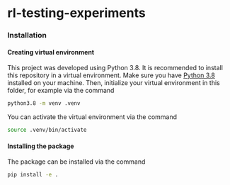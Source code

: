 # rl-testing-experiments

### Installation
#### Creating virtual environment
This project was developed using Python 3.8. It is recommended to install this repository in a virtual environment.
Make sure you have [Python 3.8](https://www.python.org/downloads/release/python-380/) installed on your machine. Then, initialize your virtual environment in this folder, for example via the command 
```bash
python3.8 -m venv .venv
```
You can activate the virtual environment via the command
```bash
source .venv/bin/activate
```
#### Installing the package
The package can be installed via the command
```bash
pip install -e .
```